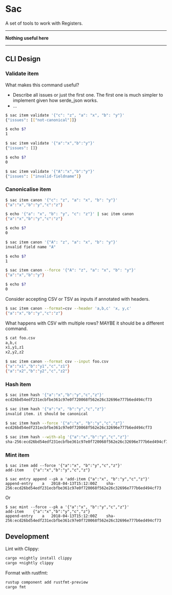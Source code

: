 # Sac

A set of tools to work with Registers.

* * *

**Nothing useful here**

* * *



## CLI Design

### Validate item

What makes this command useful?

* Describe all issues or just the first one. The first one is much simpler to
  implement given how serde_json works.
* …

```sh
$ sac item validate '{"c": "z", "a": "x", "b": "y"}'
{"issues": [["not-canonical"]]}

$ echo $?
1

$ sac item validate '{"a":"x","b":"y"}'
{"issues": []}

$ echo $?
0

$ sac item validate '{"A":"x","b":"y"}'
{"issues": ["invalid-fieldname"]}
```

### Canonicalise item

```sh
$ sac item canon '{"c": "z", "a": "x", "b": "y"}'
{"a":"x","b":"y","c":"z"}

$ echo '{"a": "x", "b": "y", "c": "z"}' | sac item canon
{"a":"x","b":"y","c":"z"}

$ echo $?
0

$ sac item canon '{"A": "z", "a": "x", "b": "y"}'
invalid field name "A"

$ echo $?
1

$ sac item canon --force '{"A": "z", "a": "x", "b": "y"}'
{"a":"x","b":"y"}

$ echo $?
0
```

Consider accepting CSV or TSV as inputs if annotated with headers.

```sh
$ sac item canon --format=csv --header 'a,b,c' 'x, y,c'
{"a":"x","b":"y","c":"z"}
```

What happens with CSV with multiple rows? MAYBE it should be a different
command.

```sh
$ cat foo.csv
a,b,c
x1,y1,z1
x2,y2,z2

$ sac item canon --format csv --input foo.csv
{"a":"x1","b":"y1","c","z1"}
{"a":"x2","b":"y2","c","z2"}
```

### Hash item

```sh
$ sac item hash '{"a":"x","b":"y","c","z"}'
ecd26bd54edf231ecbfbe361c97e0f720068f562e26c32696e777b6ed494cf73

$ sac item hash '{"a":"x", "b":"y","c","z"}'
invalid item. it should be canonical

$ sac item hash --force '{"a":"x", "b":"y","c","z"}'
ecd26bd54edf231ecbfbe361c97e0f720068f562e26c32696e777b6ed494cf73

$ sac item hash --with-alg '{"a":"x","b":"y","c","z"}'
sha-256:ecd26bd54edf231ecbfbe361c97e0f720068f562e26c32696e777b6ed494cf73
```

### Mint item


```
$ sac item add --force '{"a":"x", "b":"y","c","z"}'
add-item	{"a":"x","b":"y","c","z"}

$ sac entry append --pk a 'add-item	{"a":"x", "b":"y","c","z"}'
append-entry	a	2018-04-13T15:12:00Z	sha-256:ecd26bd54edf231ecbfbe361c97e0f720068f562e26c32696e777b6ed494cf73
```

Or

```
$ sac mint --force --pk a '{"a":"x", "b":"y","c","z"}'
add-item	{"a":"x","b":"y","c","z"}
append-entry	a	2018-04-13T15:12:00Z	sha-256:ecd26bd54edf231ecbfbe361c97e0f720068f562e26c32696e777b6ed494cf73
```

## Development

Lint with Clippy:

```sh
cargo +nightly install clippy
cargo +nightly clippy
```


Format with rustfmt:

```sh
rustup component add rustfmt-preview
cargo fmt
```

